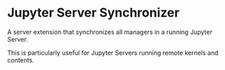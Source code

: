 # Jupyter Server Synchronizer

A server extension that synchronizes all managers in a running Jupyter Server.

This is particularly useful for Jupyter Servers running remote kernels and contents.
